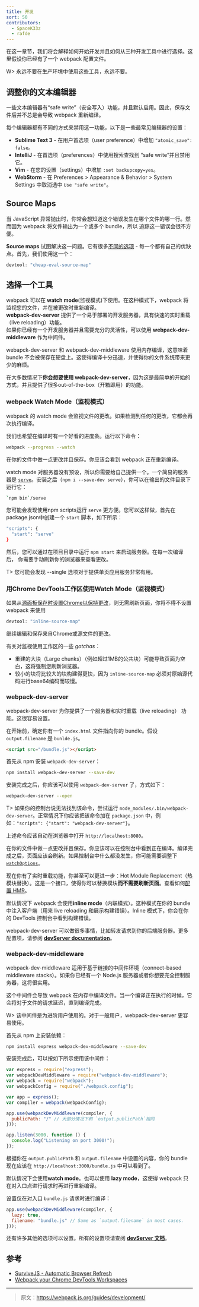 ```yaml
---
title: 开发
sort: 50
contributors:
  - SpaceK33z
  - rafde
---
```


在这一章节，我们将会解释如何开始开发并且如何从三种开发工具中进行选择。这里假设你已经有了一个 webpack 配置文件。

W> 永远不要在生产环境中使用这些工具，永远不要。

## 调整你的文本编辑器

一些文本编辑器有“safe write”（安全写入）功能，并且默认启用。因此，保存文件后并不总是会导致 webpack 重新编译。

每个编辑器都有不同的方式来禁用这一功能，以下是一些最常见编辑器的设置：

* **Sublime Text 3** - 在用户首选项（user preference）中增加 `"atomic_save": false`。
* **IntelliJ** - 在首选项（preferences）中使用搜索查找到 “safe write”并且禁用它。
* **Vim** - 在您的设置（settings）中增加 `:set backupcopy=yes`。
* **WebStorm** - 在 Preferences > Appearance & Behavior > System Settings 中取消选中 `Use "safe write"`。

## Source Maps

当 JavaScript 异常抛出时，你常会想知道这个错误发生在哪个文件的哪一行。然而因为 webpack 将文件输出为一个或多个 bundle，所以 追踪这一错误会很不方便。

**Source maps** 试图解决这一问题。它有很多[不同的选项](/configuration/devtool) - 每一个都有自己的优缺点。首先，我们使用这一个：

```js
devtool: "cheap-eval-source-map"
```

## 选择一个工具

webpack 可以在 **watch mode**(监视模式)下使用。在这种模式下，webpack 将监视您的文件，并在被更改时重新编译。  
**webpack-dev-server** 提供了一个易于部署的开发服务器，具有快速的实时重载（live reloading）功能。  
如果你已经有一个开发服务器并且需要充分的灵活性，可以使用 **webpack-dev-middleware** 作为中间件。  

webapck-dev-server 和 webpack-dev-middleware 使用内存编译，这意味着 bundle 不会被保存在硬盘上。这使得编译十分迅速，并使得你的文件系统带来更少的麻烦。

在大多数情况下**你会想要使用 webpack-dev-server**，因为这是最简单的开始的方式，并且提供了很多out-of-the-box（开箱即用）的功能。

### webpack Watch Mode（监视模式）

webpack 的 watch mode 会监视文件的更改。如果检测到任何的更改，它都会再次执行编译。 

我们也希望在编译时有一个好看的进度条。运行以下命令：

```bash
webpack --progress --watch
```

在你的文件中做一点更改并且保存。你应该会看到 webpack 正在重新编译。

watch mode 对服务器没有预设，所以你需要给自己提供一个。一个简易的服务器是 [`serve`](https://github.com/tj/serve)。安装之后（`npm i --save-dev serve`），你可以在输出的文件目录下运行它：

```bash
`npm bin`/serve
```

您可能会发现使用npm scripts运行 `serve` 更方便。您可以这样做，首先在package.json中创建一个 `start` 脚本，如下所示：

```bash
"scripts": {
  "start": "serve"
}
```

然后，您可以通过在项目目录中运行 `npm start` 来启动服务器。在每一次编译后，
你需要手动刷新你的浏览器来查看更改。

T> 您可能会发现 --single 选项对于提供单页应用服务非常有用。

### 用Chrome DevTools工作区使用Watch Mode（监视模式）

如果从[源面板保存时设置Chrome以保持更改](https://medium.com/@rafaelideleon/webpack-your-chrome-devtools-workspaces-cb9cca8d50da#.mmzbo7jkp)，则无需刷新页面，你将不得不设置 webpack 来使用

```javascript
devtool: "inline-source-map"
```

继续编辑和保存来自Chrome或源文件的更改。

有关对监视使用工作区的一些 _gotchas_：

- 重建的大块（Large chunks）（例如超过1MB的公共块）可能导致页面为空白，这将强制您刷新浏览器。
- 较小的块将比较大的块构建得更快，因为 `inline-source-map` 必须对原始源代码进行base64编码而较慢。

### webpack-dev-server

webpack-dev-server 为你提供了一个服务器和实时重载（live reloading） 功能。这很容易设置。

在开始前，确定你有一个 `index.html` 文件指向你的 bundle。假设 `output.filename` 是 `bunlde.js`。

```html
<script src="/bundle.js"></script>
```

首先从 npm 安装 `webpack-dev-server`：

```bash
npm install webpack-dev-server --save-dev
```

安装完成之后，你应该可以使用 `webpack-dev-server` 了，方式如下：

```bash
webpack-dev-server --open
```

T> 如果你的控制台说无法找到该命令，尝试运行 `node_modules/.bin/webpack-dev-server`。正常情况下你应该把该命令加在 `package.json` 中，例如：`"scripts": {"start": "webpack-dev-server"}`。 

上述命令应该自动在浏览器中打开 `http://localhost:8080`。

在你的文件中做一点更改并且保存。你应该可以在控制台中看到正在编译。编译完成之后，页面应该会刷新。如果控制台中什么都没发生，你可能需要调整下 [`watchOptions`](/configuration/dev-server#devserver-watchoptions-)。

现在你有了实时重载功能，你甚至可以更进一步：Hot Module Replacement（热模块替换）。这是一个接口，使得你可以替换模块**而不需要刷新页面**。查看如何[配置 HMR](/guides/hmr-react)。

默认情况下 webpack 会使用**inline mode**（内联模式）。这种模式在你的 bundle 中注入客户端（用来 live reloading 和展示构建错误）。Inline 模式下，你会在你的 DevTools 控制台中看到构建错误。

webpack-dev-server 可以做很多事情，比如转发请求到你的后端服务器。更多配置项，请参阅 [**devServer documentation**](/configuration/dev-server)。

### webpack-dev-middleware

webpack-dev-middleware 适用于基于链接的中间件环境（connect-based middleware stacks）。如果你已经有一个 Node.js 服务器或者你想要完全控制服务器，这将很实用。

这个中间件会导致 webpack 在内存中编译文件。当一个编译正在执行的时候，它会将对于文件的请求延迟，直到编译完成。

W> 该中间件是为进阶用户使用的。对于一般用户，webpack-dev-server 更容易使用。

首先从 npm 上安装依赖：

```bash
npm install express webpack-dev-middleware --save-dev
```

安装完成后，可以按如下所示使用该中间件：

```js
var express = require("express");
var webpackDevMiddleware = require("webpack-dev-middleware");
var webpack = require("webpack");
var webpackConfig = require("./webpack.config");

var app = express();
var compiler = webpack(webpackConfig);

app.use(webpackDevMiddleware(compiler, {
  publicPath: "/" // 大部分情况下和 `output.publicPath`相同
}));

app.listen(3000, function () {
  console.log("Listening on port 3000!");
});
```

根据你在 `output.publicPath` 和 `output.filename` 中设置的内容，你的 bundle 现在应该在 `http://localhost:3000/bundle.js` 中可以看到了。

默认情况下会使用**watch mode**。也可以使用 **lazy mode**，这使得 webpack 只在对入口点进行请求时再进行重新编译。

设置仅在对入口 `bundle.js` 请求时进行编译：

```js
app.use(webpackDevMiddleware(compiler, {
  lazy: true,
  filename: "bundle.js" // Same as `output.filename` in most cases.
}));
```

还有许多其他的选项可以设置。所有的设置项请查阅 [**devServer 文档**](/configuration/dev-server)。

## 参考

* [SurviveJS - Automatic Browser Refresh](http://survivejs.com/webpack/developing-with-webpack/automatic-browser-refresh/)
* [Webpack your Chrome DevTools Workspaces](https://medium.com/@rafaelideleon/webpack-your-chrome-devtools-workspaces-cb9cca8d50da)

***

> 原文：https://webpack.js.org/guides/development/
